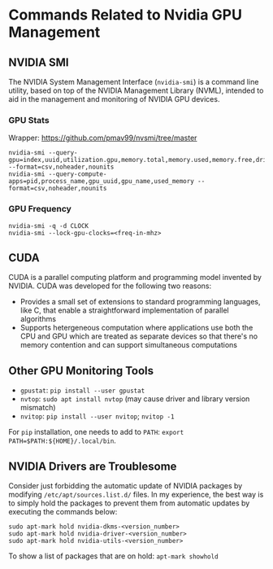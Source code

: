 # Commands Related to Nvidia GPU Management

## NVIDIA SMI

The NVIDIA System Management Interface (`nvidia-smi`) is a command line utility, based on top of the NVIDIA Management Library (NVML), intended to aid in the management and monitoring of NVIDIA GPU devices. 

### GPU Stats

Wrapper: https://github.com/pmav99/nvsmi/tree/master

```
nvidia-smi --query-gpu=index,uuid,utilization.gpu,memory.total,memory.used,memory.free,driver_version,name,gpu_serial,display_active,display_mode,temperature.gpu,clocks.max.sm,clocks.current.sm,power.draw --format=csv,noheader,nounits
nvidia-smi --query-compute-apps=pid,process_name,gpu_uuid,gpu_name,used_memory --format=csv,noheader,nounits
```

### GPU Frequency

```
nvidia-smi -q -d CLOCK
nvidia-smi --lock-gpu-clocks=<freq-in-mhz>
```

## CUDA

CUDA is a parallel computing platform and programming model invented by NVIDIA.
CUDA was developed for the following two reasons:

- Provides a small set of extensions to standard programming languages, like C, that enable a straightforward implementation of parallel algorithms
- Supports hetergeneous computation where applications use both the CPU and GPU which are treated as separate devices so that there's no memory contention and can support simultaneous computations

## Other GPU Monitoring Tools

- `gpustat`: `pip install --user gpustat`
- `nvtop`: `sudo apt install nvtop` (may cause driver and library version mismatch)
- `nvitop`: `pip install --user nvitop`; `nvitop -1`

For `pip` installation, one needs to add to `PATH`: `export PATH=$PATH:${HOME}/.local/bin`.

## NVIDIA Drivers are Troublesome

Consider just forbidding the automatic update of NVIDIA packages by modifying `/etc/apt/sources.list.d/` files.
In my experience, the best way is to simply hold the packages to prevent them from automatic updates by executing the commands below:

```
sudo apt-mark hold nvidia-dkms-<version_number>
sudo apt-mark hold nvidia-driver-<version_number>
sudo apt-mark hold nvidia-utils-<version_number>
```

To show a list of packages that are on hold: `apt-mark showhold`
